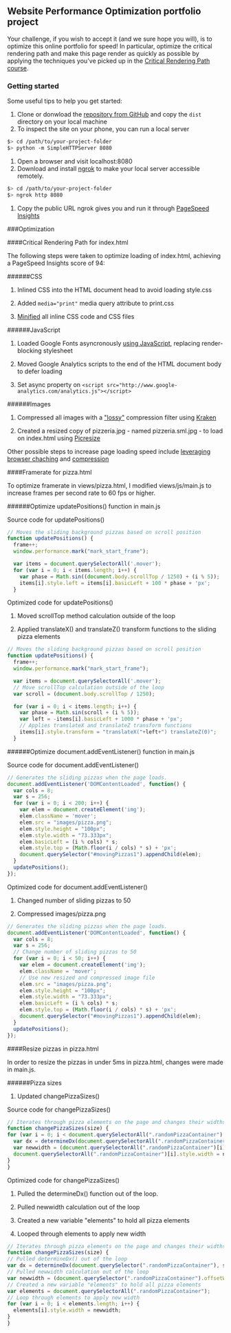 ## Website Performance Optimization portfolio project

Your challenge, if you wish to accept it (and we sure hope you will), is to optimize this online portfolio for speed! In particular, optimize the critical rendering path and make this page render as quickly as possible by applying the techniques you've picked up in the [Critical Rendering Path course](https://www.udacity.com/course/ud884).

### Getting started

Some useful tips to help you get started:

1. Clone or donwload the [repository from GitHub](https://github.com/robertozanchi/website-optimization) and copy the ```dist``` directory on your local machine
1. To inspect the site on your phone, you can run a local server

  ```bash
  $> cd /path/to/your-project-folder
  $> python -m SimpleHTTPServer 8080
  ```

1. Open a browser and visit localhost:8080
1. Download and install [ngrok](https://ngrok.com/) to make your local server accessible remotely.

  ``` bash
  $> cd /path/to/your-project-folder
  $> ngrok http 8080
  ```

1. Copy the public URL ngrok gives you and run it through [PageSpeed Insights](https://developers.google.com/speed/pagespeed/insights/)

###Optimization

####Critical Rendering Path for index.html

The following steps were taken to optimize loading of index.html, achieving a PageSpeed Insights score of 94:

######CSS

1. Inlined CSS into the HTML document head to avoid loading style.css 

1. Added ```media="print"``` media query attribute to print.css

1. [Minified](http://www.cleancss.com/css-minify/) all inline CSS code and CSS files

######JavaScript

1. Loaded Google Fonts asyncronously [using JavaScript](https://www.lockedowndesign.com/load-google-fonts-asynchronously-for-page-speed/), replacing render-blocking stylesheet

1. Moved Google Analytics scripts to the end of the HTML document body to defer loading

1. Set async property on ```<script src="http://www.google-analytics.com/analytics.js"></script>```

######Images

1. Compressed all images with a ["lossy"](https://developers.google.com/web/fundamentals/performance/optimizing-content-efficiency/image-optimization#lossless-vs-lossy-image-compression) compression filter using [Kraken](https://kraken.io/web-interface)

1. Created a resized copy of pizzeria.jpg - named pizzeria.sml.jpg - to load on index.html using [Picresize](http://www.picresize.com/)

Other possible steps to increase page loading speed include [leveraging browser chaching](https://developers.google.com/speed/docs/insights/LeverageBrowserCaching) and [compression](https://developers.google.com/speed/docs/insights/EnableCompression)

####Framerate for pizza.html

To optimize framerate in views/pizza.html, I modified views/js/main.js to increase frames per second rate to 60 fps or higher.

######Optimize updatePositions() function in main.js

Source code for updatePositions()

```js
// Moves the sliding background pizzas based on scroll position
function updatePositions() {
  frame++;
  window.performance.mark("mark_start_frame");

  var items = document.querySelectorAll('.mover');
  for (var i = 0; i < items.length; i++) {
    var phase = Math.sin((document.body.scrollTop / 1250) + (i % 5));
    items[i].style.left = items[i].basicLeft + 100 * phase + 'px';
  }
```

Optimized code for updatePositions()

1. Moved scrollTop method calculation outside of the loop

1. Applied translateX() and translateZ() transform functions to the sliding pizza elements

```js
// Moves the sliding background pizzas based on scroll position
function updatePositions() {
  frame++;
  window.performance.mark("mark_start_frame");

  var items = document.querySelectorAll('.mover');
  // Move scrollTop calculation outside of the loop
  var scroll = (document.body.scrollTop / 1250);

  for (var i = 0; i < items.length; i++) {
    var phase = Math.sin(scroll + (i % 5));
    var left = -items[i].basicLeft + 1000 * phase + 'px';
    // Applies translateX and translateZ transform functions
    items[i].style.transform = "translateX("+left+") translateZ(0)";
  }
```

######Optimize document.addEventListener() function in main.js

Source code for document.addEventListener()

```js
// Generates the sliding pizzas when the page loads.
document.addEventListener('DOMContentLoaded', function() {
  var cols = 8;
  var s = 256;
  for (var i = 0; i < 200; i++) {
    var elem = document.createElement('img');
    elem.className = 'mover';
    elem.src = "images/pizza.png";
    elem.style.height = "100px";
    elem.style.width = "73.333px";
    elem.basicLeft = (i % cols) * s;
    elem.style.top = (Math.floor(i / cols) * s) + 'px';
    document.querySelector("#movingPizzas1").appendChild(elem);
  }
  updatePositions();
});
```

Optimized code for document.addEventListener()

1. Changed number of sliding pizzas to 50

1. Compressed images/pizza.png

```js
// Generates the sliding pizzas when the page loads.
document.addEventListener('DOMContentLoaded', function() {
  var cols = 8;
  var s = 256;
  // Change number of sliding pizzas to 50
  for (var i = 0; i < 50; i++) {
    var elem = document.createElement('img');
    elem.className = 'mover';
    // Use new resized and compressed image file
    elem.src = "images/pizza.png";
    elem.style.height = "100px";
    elem.style.width = "73.333px";
    elem.basicLeft = (i % cols) * s;
    elem.style.top = (Math.floor(i / cols) * s) + 'px';
    document.querySelector("#movingPizzas1").appendChild(elem);
  }
  updatePositions();
});
```

####Resize pizzas in pizza.html

In order to resize the pizzas in under 5ms in pizza.html, changes were made in main.js.

######Pizza sizes

1. Updated changePizzaSizes()

Source code for changePizzaSizes()

```js
// Iterates through pizza elements on the page and changes their widths
function changePizzaSizes(size) {
for (var i = 0; i < document.querySelectorAll(".randomPizzaContainer").length; i++) {
  var dx = determineDx(document.querySelectorAll(".randomPizzaContainer")[i], size);
  var newwidth = (document.querySelectorAll(".randomPizzaContainer")[i].offsetWidth + dx) + 'px';
  document.querySelectorAll(".randomPizzaContainer")[i].style.width = newwidth;
}
}
```

Optimized code for changePizzaSizes()

1. Pulled the determineDx() function out of the loop.

1. Pulled newwidth calculation out of the loop

1. Created a new variable "elements" to hold all pizza elements

1. Looped through elements to apply new width

```js
// Iterates through pizza elements on the page and changes their widths
function changePizzaSizes(size) {
// Pulled determineDx() out of the loop
var dx = determineDx(document.querySelector(".randomPizzaContainer"), size);
// Pulled newwidth calculation out of the loop
var newwidth = (document.querySelector(".randomPizzaContainer").offsetWidth + dx) + 'px';
// Created a new variable "elements" to hold all pizza elements
var elements = document.querySelectorAll(".randomPizzaContainer");
// Loop through elements to apply new width
for (var i = 0; i < elements.length; i++) {
  elements[i].style.width = newwidth;
}
}
```
